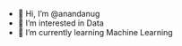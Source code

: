 - 👋 Hi, I’m @anandanug
- 👀 I’m interested in Data
- 🌱 I’m currently learning Machine Learning

<!---
anandanug/anandanug is a ✨ special ✨ repository because its `README.md` (this file) appears on your GitHub profile.
You can click the Preview link to take a look at your changes.
--->
